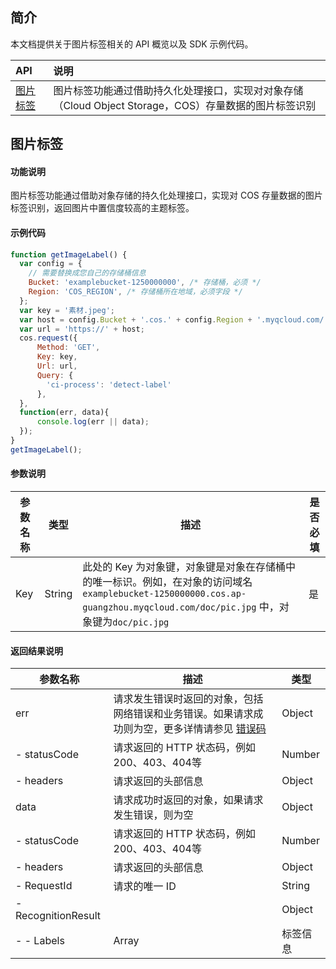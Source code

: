 
## 简介

本文档提供关于图片标签相关的 API 概览以及 SDK 示例代码。

| API                                                          | 说明       |
| :----------------------------------------------------------- | :--------- |
| [图片标签](https://cloud.tencent.com/document/product/436/54067) | 图片标签功能通过借助持久化处理接口，实现对对象存储（Cloud Object Storage，COS）存量数据的图片标签识别      |


## 图片标签

#### 功能说明

图片标签功能通过借助对象存储的持久化处理接口，实现对 COS 存量数据的图片标签识别，返回图片中置信度较高的主题标签。

#### 示例代码

```javascript
function getImageLabel() {
  var config = {
    // 需要替换成您自己的存储桶信息
    Bucket: 'examplebucket-1250000000', /* 存储桶，必须 */
    Region: 'COS_REGION', /* 存储桶所在地域，必须字段 */
  };
  var key = '素材.jpeg';
  var host = config.Bucket + '.cos.' + config.Region + '.myqcloud.com/' + key;
  var url = 'https://' + host;
  cos.request({
      Method: 'GET',
      Key: key,
      Url: url,
      Query: {
        'ci-process': 'detect-label'
      },
  },
  function(err, data){
      console.log(err || data);
  });
}
getImageLabel();
```

#### 参数说明

| 参数名称             | 类型        | 描述                                                | 是否必填 |
| -------------------- | ----------- | ------------------------------------------------------ | -------- |
| Key             | String      | 此处的 Key 为对象键，对象键是对象在存储桶中的唯一标识。例如，在对象的访问域名`examplebucket-1250000000.cos.ap-guangzhou.myqcloud.com/doc/pic.jpg` 中，对象键为`doc/pic.jpg` | 是        |


#### 返回结果说明

| 参数名称      | 描述                            | 类型      |
| -------------------- | ----------- | ------------------------------------------------- |
| err          | 请求发生错误时返回的对象，包括网络错误和业务错误。如果请求成功则为空，更多详情请参见 [错误码](https://cloud.tencent.com/document/product/436/7730) | Object |
| - statusCode | 请求返回的 HTTP 状态码，例如200、403、404等                  | Number |
| - headers    | 请求返回的头部信息                                           | Object |
| data         | 请求成功时返回的对象，如果请求发生错误，则为空               | Object |
| - statusCode | 请求返回的 HTTP 状态码，例如200、403、404等                  | Number |
| - headers    | 请求返回的头部信息                                           | Object |
| - RequestId | 请求的唯一 ID                                                | String |
| - RecognitionResult     |                    | Object    |
| - - Labels               | Array      | 标签信息                                    | Array     |
